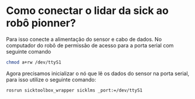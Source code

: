 # Como conectar o lidar da sick ao robô pionner?

Para isso conecte a alimentação do sensor e cabo de dados.
No computador do robô de permissão de acesso para a porta serial com seguinte comando
```bash
chmod a+rw /dev/ttyS1
```
Agora precisamos inicializar o nó que lê os dados do sensor na porta serial, para isso utilize o seguinte comando:
```bash
rosrun sicktoolbox_wrapper sicklms _port:=/dev/ttyS1
```